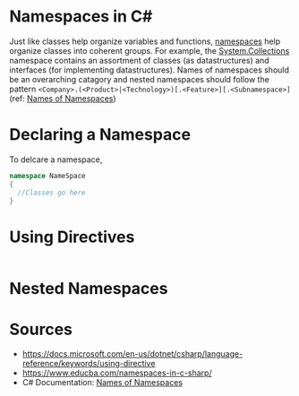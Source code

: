 # Namespaces in C#
Just like classes help organize variables and functions, [namespaces](https://docs.microsoft.com/en-us/dotnet/csharp/language-reference/language-specification/namespaces) help
organize classes into coherent groups. For example, the [System.Collections](https://docs.microsoft.com/en-us/dotnet/api/system.collections?view=net-6.0) namespace contains
an assortment of classes (as datastructures) and interfaces (for implementing datastructures). Names of namespaces should be an overarching catagory and nested namespaces
should follow the pattern `<Company>.(<Product>|<Technology>)[.<Feature>][.<Subnamespace>]` (ref: [Names of Namespaces](https://docs.microsoft.com/en-us/dotnet/standard/design-guidelines/names-of-namespaces))

# Declaring a Namespace
To delcare a namespace, 

```C#
namespace NameSpace
{
  //Classes go here
}
```

# Using Directives
```C#

```

# Nested Namespaces

# Sources
- https://docs.microsoft.com/en-us/dotnet/csharp/language-reference/keywords/using-directive
- https://www.educba.com/namespaces-in-c-sharp/
- C# Documentation: [Names of Namespaces](https://docs.microsoft.com/en-us/dotnet/standard/design-guidelines/names-of-namespaces)
